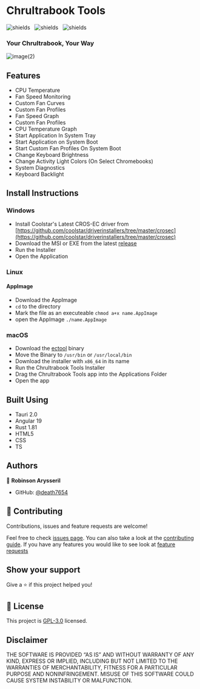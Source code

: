 # Chrultrabook Tools

<img src="https://img.shields.io/github/downloads/Death7654/Chrultrabook-Controller/total" alt="shields">&nbsp;&nbsp;
<img src="https://img.shields.io/github/forks/Death7654/Chrultrabook-Controller?style=social" alt="shields">&nbsp;&nbsp;
<img src="https://img.shields.io/github/stars/Death7654/Chrultrabook-Controller?style=social" alt="shields">

### Your Chrultrabook, Your Way

![image(2)](https://github.com/death7654/Chrultrabook-Tools/assets/72635727/1d5633e3-8b1e-4d0e-a3ba-096ed05675aa)

## Features

- CPU Temperature
- Fan Speed Monitoring
- Custom Fan Curves
- Custom Fan Profiles
- Fan Speed Graph
- Custom Fan Profiles
- CPU Temperature Graph
- Start Application In System Tray
- Start Application on System Boot
- Start Custom Fan Profiles On System Boot
- Change Keyboard Brightness
- Change Activity Light Colors (On Select Chromebooks)
- System Diagnostics
- Keyboard Backlight
  

## Install Instructions

### Windows

- Install Coolstar's Latest CROS-EC driver from [https://github.com/coolstar/driverinstallers/tree/master/crosec](https://github.com/coolstar/driverinstallers/tree/master/crosec)
- Download the MSI or EXE from the latest [release](https://github.com/death7654/Chrultrabook-Tools/releases)
- Run the Installer
- Open the Application

### Linux

#### AppImage

- Download the AppImage
- `cd` to the directory
- Mark the file as an executeable `chmod a+x name.AppImage`
- open the AppImage `./name.AppImage` 

### macOS

- Download the [ectool](https://github.com/1Revenger1/ectool) binary
- Move the Binary to `/usr/bin` or `/usr/local/bin`
- Download the installer with  `x86_64` in its name
- Run the Chrultrabook Tools Installer
- Drag the Chrultrabook Tools app into the Applications Folder
- Open the app

## Built Using

- Tauri 2.0
- Angular 19
- Rust 1.81
- HTML5
- CSS
- TS

## Authors

👤 **Robinson Arysseril**

- GitHub: [@death7654](https://github.com/death7654)

## 🤝 Contributing

Contributions, issues and feature requests are welcome!

Feel free to check [issues page](https://github.com/death7654/Chrultrabook-Tools/issues?q=is%3Aissue+is%3Aopen+sort%3Aupdated-desc).
You can also take a look at the [contributing guide](https://github.com/death7654/Chrultrabook-Tools/wiki/Contributing).
If you have any features you would like to see look at [feature requests](https://github.com/death7654/Chrultrabook-Tools/discussions)

## Show your support

Give a ⭐️ if this project helped you!

## 📝 License

This project is [GPL-3.0](https://github.com/death7654/Chrultrabook-Tools/blob/3.X.X/LICENSE) licensed.

## Disclaimer

THE SOFTWARE IS PROVIDED “AS IS” AND WITHOUT WARRANTY OF ANY KIND, EXPRESS OR IMPLIED, INCLUDING BUT NOT LIMITED TO THE WARRANTIES OF MERCHANTABILITY, FITNESS FOR A PARTICULAR PURPOSE AND NONINFRINGEMENT. MISUSE OF THIS SOFTWARE COULD CAUSE SYSTEM INSTABILITY OR MALFUNCTION.
